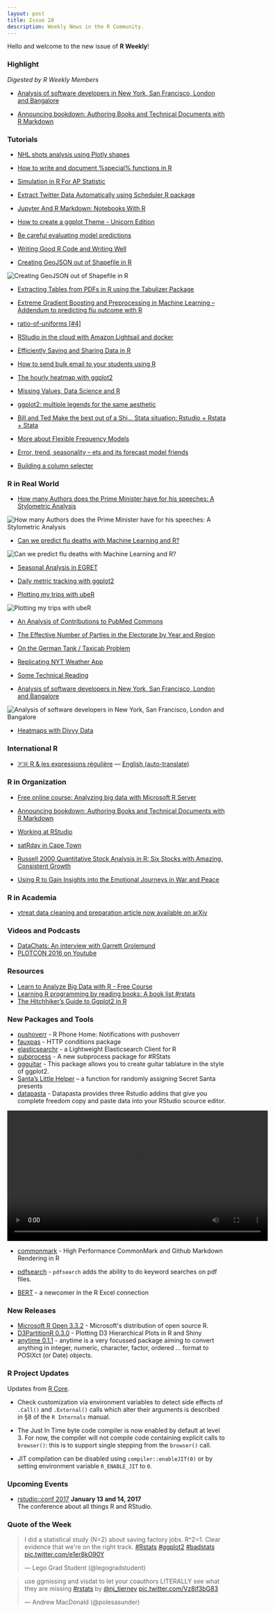 ```yaml
---
layout: post
title: Issue 28
description: Weekly News in the R Community.
---
```


Hello and welcome to the new issue of **R Weekly**!

### Highlight

*Digested by R Weekly Members*

+ [Analysis of software developers in New York, San Francisco, London and Bangalore](http://varianceexplained.org/r/developers-cities/)

+ [Announcing bookdown: Authoring Books and Technical Documents with R Markdown](https://blog.rstudio.org/2016/12/02/announcing-bookdown/)

### Tutorials

+ [NHL shots analysis using Plotly shapes](http://moderndata.plot.ly/nhl-shots-analysis-using-plotly-shapes/)

+ [How to write and document %special% functions in R](http://peter.solymos.org/code/2016/11/26/how-to-write-and-document-special-functions-in-r.html)


+ [Simulation in R For AP Statistic](http://www.saturnscience.com/simulation-in-r-for-ap-statistics)

+ [Extract Twitter Data Automatically using Scheduler R package](http://datascienceplus.com/extract-twitter-data-automatically-using-scheduler-r-package/)

+ [Jupyter And R Markdown: Notebooks With R](https://www.datacamp.com/community/blog/jupyter-notebook-r) 

+ [How to create a ggplot Theme - Unicorn Edition](http://flovv.github.io/unicorn_ggplot_theme/)

+ [Be careful evaluating model predictions](http://www.win-vector.com/blog/2016/12/be-careful-evaluating-model-predictions/)

+ [Writing Good R Code and Writing Well](https://www.rstudio.com/rviews/2016/12/02/writing-good-r-code-and-writing-well/)

+ [Creating GeoJSON out of Shapefile in R](https://blog.exploratory.io/creating-geojson-out-of-shapefile-in-r-40bc0005857d#.ykuv4dig6)

![Creating GeoJSON out of Shapefile in R](https://cdn.rawgit.com/rweekly/image/master/2016-12-05/map.png)

+ [Extracting Tables from PDFs in R using the Tabulizer Package](http://datascienceplus.com/extracting-tables-from-pdfs-in-r-using-the-tabulizer-package/)

+ [Extreme Gradient Boosting and Preprocessing in Machine Learning – Addendum to predicting flu outcome with R](https://shiring.github.io/machine_learning/2016/12/02/flu_outcome_ML_2_post)

+ [ratio-of-uniforms [#4]](https://xianblog.wordpress.com/2016/12/02/ratio-of-uniforms-4/)

+ [RStudio in the cloud with Amazon Lightsail and docker](https://sas-and-r.blogspot.com/2016/12/rstudio-in-cloud-with-amazon-lightsail.html?utm_source=feedburner&utm_medium=feed&utm_campaign=Feed%3A+SASandR+%28SAS+and+R%29)

+ [Efficiently Saving and Sharing Data in R](http://www.econometricsbysimulation.com/2016/12/efficiently-saving-and-sharing-data-in-r_46.html)

+ [How to send bulk email to your students using R](http://unamatematicaseltigre.blogspot.com/2016/12/how-to-send-bulk-email-to-your-students.html)

+ [The hourly heatmap with ggplot2](http://johnmackintosh.com/2016-12-01-the-hourly-heatmap/)

+ [Missing Values, Data Science and R](https://www.rstudio.com/rviews/2016/11/30/missing-values-data-science-and-r/)

+ [ggplot2: multiple legends for the same aesthetic](http://www.quantide.com/ggplot-multiple-legends-for-the-same-aesthetic/)

+ [Bill and Ted Make the best out of a Shi… Stata situation: Rstudio + Rstata + Stata](https://mikejacktzen.wordpress.com/2016/11/28/bill-and-ted-make-the-best-out-of-a-shi-stata-situation-rstudio-rstata-stata/)

+ [More about Flexible Frequency Models](https://statcompute.wordpress.com/2016/11/27/more-about-flexible-frequency-models/)

+ [Error, trend, seasonality – ets and its forecast model friends](http://ellisp.github.io/blog/2016/11/27/ets-friends)

+ [Building a column selecter](https://edwinth.github.io/blog/column-selecter/)


### R in Real World

+ [How many Authors does the Prime Minister have for his speeches: A Stylometric Analysis](https://aliarsalankazmi.github.io/blog_DA/posts/r/2016/11/18/authorial_analysis_pm.html)

![How many Authors does the Prime Minister have for his speeches: A Stylometric Analysis](https://cdn.rawgit.com/aliarsalankazmi/blog_DA/9facbb4dfb97f305f17d242d8dc1313f2df8f987/assets/img/nss_ba_g3.png)

+ [Can we predict flu deaths with Machine Learning and R?](https://shiring.github.io/machine_learning/2016/11/27/flu_outcome_ML_post)

![Can we predict flu deaths with Machine Learning and R?](https://shiring.github.io/machine_learning/2016/11/27/flu_outcome_ML_post_files/figure-markdown_github/unnamed-chunk-4-1.png)

+ [Seasonal Analysis in EGRET](https://owi.usgs.gov/blog/seasonal-analysis)

+ [Daily metric tracking with ggplot2](http://johnmackintosh.com/2016-11-27-calendar-heatmaps/)

+ [Plotting my trips with ubeR](http://drsimonj.svbtle.com/plotting-my-trips-with-uber)

![Plotting my trips with ubeR](https://i1.wp.com/svbtleusercontent.com/yekp76hxc04bea_small.png)

+ [An Analysis of Contributions to PubMed Commons](https://nsaunders.wordpress.com/2016/12/02/an-analysis-of-contributions-to-pubmed-commons/)

+ [The Effective Number of Parties in the Electorate by Year and Region](http://danielmarcelino.github.io/blog/2016/effective-number-of-parties.html)

+ [On the German Tank / Taxicab Problem](http://fportman.com/blog/on-the-german-tank-slash-taxicab-problem/)

+ [Replicating NYT Weather App](http://jkunst.com/r/replicating-nyt-weather-app/)

+ [Some Technical Reading](https://www.rstudio.com/rviews/2016/11/25/some-technical-reading/)

+ [Analysis of software developers in New York, San Francisco, London and Bangalore](http://varianceexplained.org/r/developers-cities/)

![Analysis of software developers in New York, San Francisco, London and Bangalore](https://cdn.rawgit.com/dgrtwo/dgrtwo.github.com/ad860e983296047c0e8eecc02cac166470aa7823/figs/2016-12-01-developers-cities/compare_four_cities-1.png)

+ [Heatmaps with Divvy Data](http://www.austinwehrwein.com/data-visualization/heatmaps-with-divvy-data/)

### International R

+ [:fr: R & les expressions régulière](http://www.thinkr.fr/r-les-expressions-regulieres/) — [English (auto-translate)](https://translate.google.com/translate?hl=en&sl=fr&u=http://www.thinkr.fr/r-les-expressions-regulieres/)

### R in Organization

+ [Free online course: Analyzing big data with Microsoft R Server](http://blog.revolutionanalytics.com/2016/11/edx-microsoft-r.html)

+ [Announcing bookdown: Authoring Books and Technical Documents with R Markdown](https://blog.rstudio.org/2016/12/02/announcing-bookdown/)

+ [Working at RStudio](http://appliedpredictivemodeling.com/blog/2016/11/28/working-at-rstudio)

+ [satRday in Cape Town](http://www.exegetic.biz/blog/2016/11/satrday-in-cape-town/)

+ [Russell 2000 Quantitative Stock Analysis in R: Six Stocks with Amazing, Consistent Growth](http://www.mattdancho.com/investments/2016/11/30/Russell2000_Analysis.html)

+ [Using R to Gain Insights into the Emotional Journeys in War and Peace](http://blog.revolutionanalytics.com/2016/12/war-and-peace.html)

### R in Academia

+ [vtreat data cleaning and preparation article now available on arXiv](http://www.win-vector.com/blog/2016/11/vtreat-data-cleaning-and-preparation-article-now-available-on-arxiv/)

### Videos and Podcasts

+ [DataChats: An interview with Garrett Grolemund](https://www.datacamp.com/community/blog/datachats-an-interview-with-garrett-grolemund#gs.fKr8In4)
+ [PLOTCON 2016 on Youtube](https://www.youtube.com/user/plotlygraph/videos)

### Resources

+ [Learn to Analyze Big Data with R - Free Course](http://101.datascience.community/2016/11/30/learn-to-analyze-big-data-with-r-free-course/)
+ [Learning R programming by reading books: A book list #rstats](http://statisticalestimation.blogspot.com/2016/11/learning-r-programming-by-reading-books.html)
+ [The Hitchhiker’s Guide to Ggplot2 in R](http://pachamaltese.github.io/hitchhikers_ggplot2.html)

### New Packages and Tools

+ [pushoverr](http://bconnelly.net/2016/11/R-phone-home/) - R Phone Home: Notifications with pushoverr
+ [fauxpas](http://ropensci.org/blog/technotes/2016/11/18/fauxpas-release) - HTTP conditions package
+ [elasticsearchr](https://alexioannides.com/2016/11/28/elasticsearchr-a-lightweight-elasticsearch-client-for-r/) - a Lightweight Elasticsearch Client for R
+ [subprocess](https://www.r-bloggers.com/a-new-subprocess-package-for-r) - A new subprocess package for #RStats
+ [ggguitar](http://www.r-chart.com/2016/11/package-ggguitar-on-cran.html) - This package allows you to create guitar tablature in the style of ggplot2. 
+ [Santa’s Little Helper](https://amywhiteheadresearch.wordpress.com/2016/12/01/santas-little-helper/)  – a function for randomly assigning Secret Santa presents
+ [datapasta](https://cran.r-project.org/web/packages/datapasta/vignettes/how-to-datapasta.html) - Datapasta provides three Rstudio addins that give you complete freedom copy and paste data into your RStudio scource editor.

<video width="600" controls autoplay loop preload="auto">
  <source src="https://pbs.twimg.com/tweet_video/Cyao5tEUAAAqy7D.mp4" type="video/mp4">
Your browser does not support the video tag.
</video> 

+ [commonmark](http://ropensci.org/blog/blog/2016/12/02/commonmark) - High Performance CommonMark and Github Markdown Rendering in R

+ [pdfsearch](http://educate-r.org//2016/12/02/intro_pdfsearch.html) - `pdfsearch` adds the ability to do keyword searches on pdf files.

+ [BERT](http://www.thertrader.com/2016/11/30/bert-a-newcomer-in-the-r-excel-connection/) - a newcomer in the R Excel connection

### New Releases

+ [Microsoft R Open 3.3.2](http://blog.revolutionanalytics.com/2016/11/mro-332-now-available.html) - Microsoft's distribution of open source R.
+ [D3PartitionR 0.3.0](https://antoineguillot.wordpress.com/2016/12/02/d3partitionr-0-3-0-is-available-on-cran/) - Plotting D3 Hierarchical Plots in R and Shiny
+ [anytime 0.1.1](http://dirk.eddelbuettel.com/blog/2016/11/27#anytime_0.1.1) - anytime is a very focussed package aiming to convert anything in integer, numeric, character, factor, ordered ... format to POSIXct (or Date) objects.

### R Project Updates

Updates from [R Core](http://developer.r-project.org/blosxom.cgi/R-devel/NEWS).

+  Check customization via environment variables to detect side effects of `.Call()` and `.External()` calls which alter their arguments is described in §8 of the `R Internals` manual. 

+ The Just In Time byte code compiler is now enabled by default at level 3. For now, the compiler will not compile code containing explicit calls to `browser()`: this is to support single stepping from the `browser()` call.

+ JIT compilation can be disabled using `compiler::enableJIT(0)` or by setting environment variable `R_ENABLE_JIT` to `0`. 


### Upcoming Events

+ [rstudio::conf 2017](https://www.rstudio.com/conference/)  **January 13 and 14, 2017** <br>
The conference about all things R and RStudio.<br /> 


### Quote of the Week

<blockquote class="twitter-tweet" data-lang="en"><p lang="en" dir="ltr">I did a statistical study (N=2) about saving factory jobs. R^2=1. Clear evidence that we&#39;re on the right track. <a href="https://twitter.com/hashtag/Rstats?src=hash">#Rstats</a> <a href="https://twitter.com/hashtag/ggplot2?src=hash">#ggplot2</a> <a href="https://twitter.com/hashtag/badstats?src=hash">#badstats</a> <a href="https://t.co/e1er8kO90Y">pic.twitter.com/e1er8kO90Y</a></p>&mdash; Lego Grad Student (@legogradstudent) <a href="https://twitter.com/legogradstudent/status/804757994319642624"></a></blockquote>

<blockquote class="twitter-tweet" data-lang="en"><p lang="en" dir="ltr">use ggmissing and visdat to let your coauthors LITERALLY see what they are missing <a href="https://twitter.com/hashtag/rstats?src=hash">#rstats</a> by <a href="https://twitter.com/nj_tierney">@nj_tierney</a> <a href="https://t.co/Vz8if3bG83">pic.twitter.com/Vz8if3bG83</a></p>&mdash; Andrew MacDonald (@polesasunder) <a href="https://twitter.com/polesasunder/status/803622070030569473"></a></blockquote>
